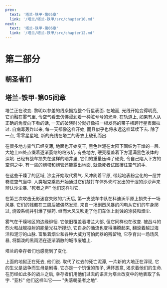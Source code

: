 ```yaml
---
prev:
  text: '塔兰-铁甲-第05章'
  link: '/塔兰/塔兰-铁甲/src/chapter10.md'
next:
  text: '塔兰-铁甲-第06章'
  link: '/塔兰/塔兰-铁甲/src/chapter12.md'
---
```



# 第二部分

## 朝圣者们

## 塔兰-铁甲-第05间章

塔兰正在改变. 黎明以参差的线条拥抱整个行星表面. 在地面, 光线开始变得明亮, 它消融在雾气里, 令空气看去仿佛浸润着一种脏兮兮的光泽. 在轨道上, 如果有人从正确的角度向下看的话, 一天的破晓时分就好像把一根发亮的带子横跨行星表面拉过. 自病毒轰炸以来, 每一天都像这样开始, 而且似乎也将永远这样延续下去. 除了一点, 零零星星地, 新的光线在塔兰的寿衣上破孔而出.

在很多地方雾气已经变薄, 地面也开始变干, 黑色烂泥在太阳下固结为干燥的一层. 大地上四处点缀着逐渐萎缩的粘液坑. 有些地方, 硬壳覆盖着下方灌满黑色液体的深坑. 已经有战车损失在这样的暗井里, 它们的重量压碎了硬壳, 令自己陷入下方的空洞之中. 有一些的炮塔和炮管还能露出地面, 就像死者试图攫住空气的手.

在这些干燥了的区域, 沙尘开始取代雾气. 风冲刷着平原, 带起地表粉尘化的一层并卷进空气当中. 人类坦克乘员开始通过它们敲打车体外壳时发出的干涩的沙沙声来辨认沙尘暴. "死者之声" 他们这样叫它.

在第三次攻击无影迷宫失败的六天后, 第一支战车中队在科迪沃平原上损失于一场风暴. 它们的残骸在三周后被偶然发现. 来自一场剧烈风暴的闪电从它们的车身爬过, 烧毁系统并引爆了弹药. 继而大风又吹走了他们车体上剥蚀的涂装和烟尘.

雾气在干燥地区的边缘徘徊. 它依旧覆盖着塔兰大部, 但它同样也在改变. 被战斗的烈火和战舰投射的能量光柱所搅动, 它自身的涌流也变得沸腾起来, 翻滚着越过海洋和泥泞的山脉. 富集着烟尘和各种大威力可怕武器的残留物, 它孕育出一场场风暴, 将瓢泼的黑雨洒在逐渐消散的城市废墟上.

塔兰的幸存者们也感觉到了变化.

上面的地狱正在死去, 他们说. 取代了过去的死亡泥潭, 一片新的大地正在浮现, 它的生父是战争而生母是剧毒. 它亦是一个饥饿的孩子, 满怀恶意, 渴求着他们的生命. 在历经如此多的战斗之后, 幸存者们用他们过去的语言为塔兰改变中的地表取了名字. "亚杉" 他们这样叫它—— "失落朝圣者之地".
